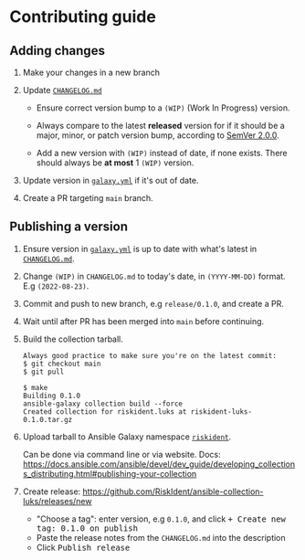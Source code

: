 <!--
SPDX-FileCopyrightText: 2022 Risk.Ident GmbH <contact@riskident.com>

SPDX-License-Identifier: CC-BY-4.0
-->

# Contributing guide

## Adding changes

1. Make your changes in a new branch

2. Update [`CHANGELOG.md`](./CHANGELOG.md)

   - Ensure correct version bump to a `(WIP)` (Work In Progress) version.

   - Always compare to the latest **released** version for if it should be a
     major, minor, or patch version bump, according to [SemVer 2.0.0](https://semver.org/).

   - Add a new version with `(WIP)` instead of date, if none exists. There
     should always be **at most** 1 `(WIP)` version.

3. Update version in [`galaxy.yml`](./galaxy.yml) if it's out of date.

4. Create a PR targeting `main` branch.

## Publishing a version

1. Ensure version in [`galaxy.yml`](./galaxy.yml) is up to date with what's
   latest in [`CHANGELOG.md`](./CHANGELOG.md).

2. Change `(WIP)` in `CHANGELOG.md` to today's date, in
   `(YYYY-MM-DD)` format. E.g `(2022-08-23)`.

3. Commit and push to new branch, e.g `release/0.1.0`, and create a PR.

4. Wait until after PR has been merged into `main` before continuing.

5. Build the collection tarball.

   ```console
   Always good practice to make sure you're on the latest commit:
   $ git checkout main
   $ git pull

   $ make
   Building 0.1.0
   ansible-galaxy collection build --force
   Created collection for riskident.luks at riskident-luks-0.1.0.tar.gz
   ```

6. Upload tarball to Ansible Galaxy namespace [`riskident`](https://galaxy.ansible.com/riskident).

   Can be done via command line or via website. Docs: <https://docs.ansible.com/ansible/devel/dev_guide/developing_collections_distributing.html#publishing-your-collection>

7. Create release: <https://github.com/RiskIdent/ansible-collection-luks/releases/new>

   - "Choose a tag": enter version, e.g `0.1.0`, and click <kbd>+ Create new tag: 0.1.0 on publish</kbd>
   - Paste the release notes from the `CHANGELOG.md` into the description
   - Click <kbd>Publish release</kbd>

